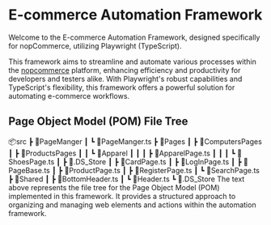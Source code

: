 # E-commerce Automation Framework

Welcome to the E-commerce Automation Framework, designed specifically for nopCommerce, utilizing Playwright (TypeScript).

This framework aims to streamline and automate various processes within the [nopcommerce](https://demo.nopcommerce.com/) platform, enhancing efficiency and productivity for developers and testers alike. With Playwright's robust capabilities and TypeScript's flexibility, this framework offers a powerful solution for automating e-commerce workflows.

## Page Object Model (POM) File Tree
📦src
 ┣ 📂PageManger
 ┃ ┗ 📜PageManger.ts
 ┣ 📂Pages
 ┃ ┣ 📂ComputersPages
 ┃ ┣ 📂ProductsPages
 ┃ ┃ ┗ 📂Apparel
 ┃ ┃ ┃ ┣ 📜ApparelPage.ts
 ┃ ┃ ┃ ┗ 📜ShoesPage.ts
 ┃ ┣ 📜.DS_Store
 ┃ ┣ 📜CardPage.ts
 ┃ ┣ 📜LogInPage.ts
 ┃ ┣ 📜PageBase.ts
 ┃ ┣ 📜ProductPage.ts
 ┃ ┣ 📜RegisterPage.ts
 ┃ ┗ 📜SearchPage.ts
 ┣ 📂Shared
 ┃ ┣ 📜BottomHeader.ts
 ┃ ┗ 📜Header.ts
 ┗ 📜.DS_Store
The text above represents the file tree for the Page Object Model (POM) implemented in this framework. It provides a structured approach to organizing and managing web elements and actions within the automation framework.
